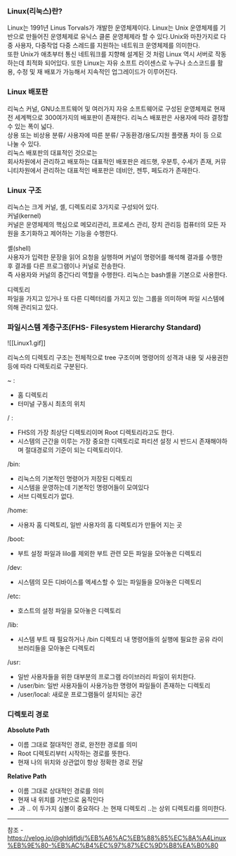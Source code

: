 ### Linux(리눅스)란?

Linux는 1991년 Linus Torvals가 개발한 운영체제이다. Linux는 Unix 운영체제를 기반으로 만들어진 운영체제로 유닉스 클론 운영체제라 할 수 있다.Unix와 마찬가지로 다중 사용자, 다중작업 다중 스레드를 지원하는 네트워크 운영체제를 의미한다.  
또한 Unix가 애초부터 통신 네트워크를 지향해 설계된 것 처럼 Linux 역시 서버로 작동하는데 최적화 되어있다. 또한 Linux는 자유 소프트 라이센스로 누구나 소스코드를 활용, 수정 및 재 배포가 가능해서 지속적인 업그레이드가 이루어진다.

### Linux 배포판

리눅스 커널, GNU소프트웨어 및 여러가지 자유 소프트웨어로 구성된 운영체제로 현재 전 세계쩍으로 300여가지의 배포판이 존재한다. 리눅스 배포판은 사용자에 따라 결정할 수 있는 폭이 넓다.  
상용 또는 비상용 분류/ 사용자에 따른 분류/ 구동환경/용도/지원 플랫폼 차이 등 으로 나눌 수 있다.  
리눅스 배포판의 대표적인 것으로는  
회사차원에서 관리하고 배포하는 대표적인 배포판은 레드햇, 우분투, 수세가 존재, 커뮤니티차원에서 관리하는 대표적인 배포판은 데비안, 젠투, 페도라가 존재한다.

### Linux 구조

리눅스는 크게 커널, 셸, 디렉토리로 3가지로 구성되어 있다.  
커널(kernel)  
커널은 운영체제의 핵심으로 메모리관리, 프로세스 관리, 장치 관리등 컴퓨터의 모든 자원을 초기화하고 제어하는 기능을 수행한다.

셸(shell)  
사용자가 입력한 문장을 읽어 요청을 실행하며 커널이 명령어를 해석해 결과를 수행한 후 결과를 다른 프로그램이나 커널로 전송한다.  
즉 사용자와 커널의 중간다리 역할을 수행한다. 리눅스는 bash셸을 기본으로 사용한다.

디렉토리  
파일을 가지고 있거나 또 다른 디렉터리를 가지고 있는 그룹을 의미하며 파일 시스템에 의해 관리되고 있다.

### 파일시스템 계층구조(FHS- Filesystem Hierarchy Standard)

![[Linux1.gif]]


리눅스의 디렉토리 구조는 전체적으로 tree 구조이며 명령어의 성격과 내용 및 사용권한 등에 따라 디렉토리로 구분된다.

~ :

- 홈 디렉토리
- 터미널 구동시 최초의 위치

/ :

- FHS의 가장 최상단 디렉토리이며 Root 디렉토리라고도 한다.
- 시스템의 근간을 이루는 가장 중요한 디렉토리로 파티션 설정 시 반드시 존재해야하며 절대경로의 기준이 되는 디렉토리이다.

/bin:

- 리눅스의 기본적인 명령어가 저장된 디렉토리
- 시스템을 운영하는데 기본적인 명령어들이 모여있다
- 서브 디렉토리가 없다.

/home:

- 사용자 홈 디렉토리, 일반 사용자의 홈 디렉토리가 만들어 지는 곳

/boot:

- 부트 설정 파일과 lilo를 제외한 부트 관련 모든 파일을 모아놓은 디렉토리

/dev:

- 시스템의 모든 디바이스를 엑세스할 수 있는 파일들을 모아놓은 디렉토리

/etc:

- 호스트의 설정 파일을 모아놓은 디렉토리

/lib:

- 시스템 부트 때 필요하거나 /bin 디렉토리 내 명령어들의 실행에 필요한 공유 라이브러리들을 모아놓은 디렉토리

/usr:

- 일반 사용자들을 위한 대부분의 프로그램 라이브러리 파일이 위치한다.
- /user/bin: 일반 사용자들이 사용가능한 명령어 파일들이 존재하는 디렉토리
- /user/local: 새로운 프로그램들이 설치되는 공간

### 디렉토리 경로

**Absolute Path**

- 이름 그대로 절대적인 경로, 완전한 경로를 의미
- Root 디렉토리부터 시작하는 경로를 뜻한다.
- 현재 나의 위치와 상관없이 항상 정확한 경로 전달

**Relative Path**

- 이름 그대로 상대적인 경로를 의미
- 현재 내 위치를 기반으로 움직인다
- .과 .. 이 두가지 심볼이 중요하다 .는 현재 디렉토리 ..는 상위 디렉토리를 의미한다.



---
참조 - https://velog.io/@ghldjfldj/%EB%A6%AC%EB%88%85%EC%8A%A4Linux%EB%9E%80-%EB%AC%B4%EC%97%87%EC%9D%B8%EA%B0%80